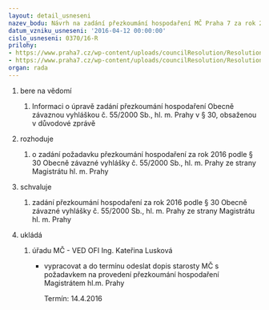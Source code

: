```yaml
---
layout: detail_usneseni
nazev_bodu: Návrh na zadání přezkoumání hospodaření MČ Praha 7 za rok 2016
datum_vzniku_usneseni: '2016-04-12 00:00:00'
cislo_usneseni: 0370/16-R
prilohy:
- https://www.praha7.cz/wp-content/uploads/councilResolution/Resolutions/27565/export/Prezkoumani_duvodova_1766~44403.docx
- https://www.praha7.cz/wp-content/uploads/councilResolution/Resolutions/27565/export/export~299606.pdf
organ: rada
---
```

<ol class="urzList_view" id="urzList">
<li id="" class="urzClass1"><span name="1">bere na vědomí</span> 
<ol class="urzOlClass">
<li id="" class="urzClass2" style="TEXT-ALIGN: left"><span><p>Informaci o úpravě zadání přezkoumání hospodaření Obecně závaznou vyhláškou č. 55/2000 Sb., hl. m. Prahy v § 30, obsaženou v důvodové zprávě &nbsp;&nbsp;</p></span></li></ol></li>
<li id="" class="urzClass1"><span name="68">rozhoduje</span> 
<ol class="urzOlClass">
<li id="" class="urzClass2" style="TEXT-ALIGN: left"><span><p>o zadání požadavku přezkoumání hospodaření za rok 2016 podle § 30 Obecně závazné vyhlášky č. 55/2000 Sb., hl. m. Prahy ze strany Magistrátu hl. m. Prahy</p></span></li></ol></li>
<li id="" class="urzClass1"><span name="24">schvaluje</span> 
<ol class="urzOlClass">
<li id="" class="urzClass2" style="TEXT-ALIGN: left"><span><p>zadání&nbsp;přezkoumání hospodaření za rok 2016 podle § 30 Obecně závazné vyhlášky č. 55/2000 Sb., hl. m. Prahy ze strany Magistrátu hl. m. Prahy</p></span></li></ol></li><li class="urzClass1" id="urzUkoly"><span name="1">ukládá</span><ol class="urzOlClass"><li class="urzClass2"><span><p>úřadu MČ - VED OFI Ing. Kateřina Lusková</p></span><ul class="urzUlClass"><li class="urzClass3"><span><p>vypracovat a do termínu odeslat dopis starosty MČ s požadavkem na provedení přezkoumání hospodaření Magistrátem hl.m. Prahy</p></span><span class="urzUkolTermin">  Termín:&nbsp;14.4.2016</span></li></ul></li></ol></li>
</ol>